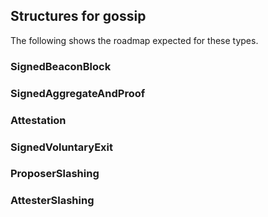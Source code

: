 ## Structures for gossip

The following shows the roadmap expected for these types.

### SignedBeaconBlock
### SignedAggregateAndProof
### Attestation
### SignedVoluntaryExit
### ProposerSlashing
### AttesterSlashing